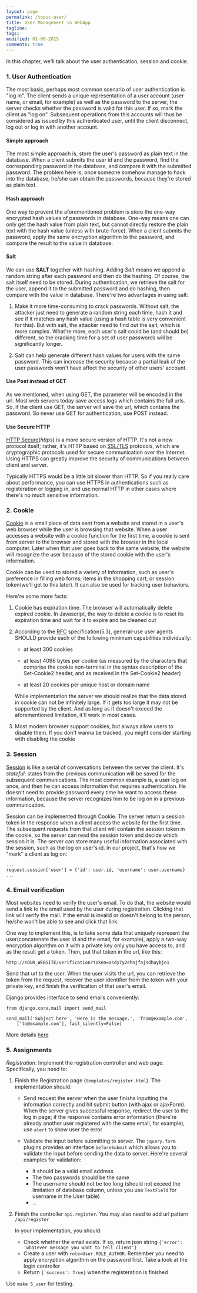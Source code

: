 ```yaml
---
layout: page
permalink: /topic-user/
title: User Management in WebApp
tagline: 
tags: 
modified: 01-06-2015
comments: true
---
```


In this chapter, we'll talk about the user authentication, session and cookie.

### 1. User Authentication

The most basic, perhaps most common scenario of user authentication is "log in". The client sends a unique representation of a user account (user name, or email, for example) as well as the password to the server, the server checks whether the password is valid for this user. If so, mark the client as "log on". Subsequent operations from this accounts will thus be considered as issued by this authenticated user, until the client disconnect, log out or log in with another account. 

#### Simple approach

The most simple approach is, store the user's password as plain text in the database. When a client submits the user id and the password, find the corresponding password in the database, and compare it with the submitted password. The problem here is, once someone somehow manage to hack into the database, he/she can obtain the passwords, because they're stored as plain text. 

#### Hash approach

One way to prevent the aforementioned problem is store the one-way encrypted hash values of passwords in database. One-way means one can only get the hash value from plain text, but cannot directly restore the plain text with the hash value (unless with brute-force). When a client submits the password, apply the same encryption algorithm to the password, and compare the result to the value in database. 

#### Salt

We can use **SALT** together with hashing. Adding *Salt* means we append a random string after each password and then do the hashing. Of course, the salt itself need to be stored. During authentication, we retrieve the salt for the user, append it to the submitted password and do hashing, then compare with the value in database. There're two advantages in using salt:

1.  Make it more time-consuming to crack passwords. Without salt, the attacker just need to generate a random string each time, hash it and see if it matches any hash value (using a hash table is very convenient for this). But with salt, the attacker need to find out the salt, which is more complex. What're more, each user's salt could be (and should be) different, so the cracking time for a set of user passwords will be significantly longer. 

2.  Salt can help generate different hash values for users with the same password. This can increase the security because a partial leak of the user passwords won't have affect the security of other users' account. 

#### Use Post instead of GET

As we mentioned, when using GET, the parameter will be encoded in the url. Most web servers today save access logs which contains the full urls. So, if the client use GET, the server will save the url, which contains the password. So never use GET for authentication, use POST instead.

#### Use Secure HTTP

[HTTP Secure](http://en.wikipedia.org/wiki/HTTP_Secure)(*https*) is a more secure version of HTTP. It's not a new protocol itself; rather, it's HTTP based on [SSL/TLS](http://en.wikipedia.org/wiki/Transport_Layer_Security) protocols, which are cryptographic protocols used for secure communication over the Internet. Using HTTPS can greatly improve the security of communications between client and server.

Typically HTTPS would be a little bit slower than HTTP. So if you really care about performance, you can use HTTPS in authentications such as registeration or logging in, and use normal HTTP in other cases where there's no much sensitive information.

### 2. Cookie

[Cookie](http://en.wikipedia.org/wiki/HTTP_cookie) is a small piece of data sent from a website and stored in a user's web browser while the user is browsing that website. When a user accesses a website with a cookie function for the first time, a cookie is sent from server to the browser and stored with the browser in the local computer. Later when that user goes back to the same website, the website will recognize the user because of the stored cookie with the user's information. 

Cookie can be used to stored a variety of information, such as user's preference in filling web forms; items in the shopping cart; or session token(we'll get to this later). It can also be used for tracking user behaviors.

Here're some more facts:

1.  Cookie has expiration time. The browser will automatically delete expired cookie. In Javascript, the way to delete a cookie is to reset its expiration time and wait for it to expire and be cleaned out

2.  According to the [RFC](http://www.ietf.org/rfc/rfc2965.txt) specification(5.3), general-use user agents SHOULD provide each of the following minimum capabilities individually:

	*   at least 300 cookies

    *   at least 4096 bytes per cookie (as measured by the characters that comprise the cookie non-terminal in the syntax description of the Set-Cookie2 header, and as received in the Set-Cookie2 header)

    *   at least 20 cookies per unique host or domain name

    While implementation the server we should realize that the data stored in cookie can not be infinitely large. If it gets too large it may not be supported by the client. And as long as it doesn't exceed the aforementioned limitation, it'll work in most cases. 

3.  Most modern browser support cookies, but always allow users to disable them. If you don't wanna be tracked, you might consider starting with disabling the cookie

### 3. Session

[Session](http://en.wikipedia.org/wiki/Session_%28computer_science%29) is like a serial of conversations between the server the client. It's *stateful*: states from the previous communication will be saved for the subsequent communications. The most common example is, a user log on once, and then he can access information that requires authentication. He doesn't need to provide password every time he want to access these information, because the server recognizes him to be log on in a previous communication. 

Session can be implemented through Cookie. The server return a session token in the response when a client access the website for the first time. The subsequent requests from that client will contain the session token in the cookie, so the server can read the session token and decide which session it is. The server can store many useful information associated with the session, such as the log on user's id. In our project, that's how we "mark" a client as log on:

	...
	request.session['user'] = {'id': user.id, 'username': user.username}
	...

### 4. Email verification

Most websites need to verify the user's email. To do that, the website would send a link to the email used by the user during registration. Clicking that link will verify the mail. If the email is invalid or doesn't belong to the person, he/she won't be able to see and click that link. 

One way to implement this, is to take some data that uniquely represent the user(concatenate the user id and the email, for example), apply a two-way encryption algorithm on it with a private key only you have access to, and as the result get a token. Then, put that token in the url, like this:

	http://YOUR_WEBSITE/verification?token=asdy7y2ehnjfajsdhuybje1

Send that url to the user. When the user visits the url, you can retrieve the token from the request, recover the user identifier from the token with your private key, and finish the verification of that user's email.

Django provides interface to send emails conveniently:

	from django.core.mail import send_mail

	send_mail('Subject here', 'Here is the message.', 'from@example.com',
	    ['to@example.com'], fail_silently=False)

More details [here](https://docs.djangoproject.com/en/1.7/topics/email/)

### 5. Assignments

*Registration*: Implement the registration controller and web page. Specifically, you need to:

1.  Finish the Registration page (<code>templates/register.html</code>). The implementation should:

	*   Send request the server when the user finishs inputting the information correctly and hit submit button (with ajax or ajaxForm). When the server gives successful response, redirect the user to the log in page; if the response contains error information (there're already another user registered with the same email, for example), use <code>alert</code> to show user the error

	*   Validate the input before submitting to server. The <code>jquery.form</code> plugins provides an interface <code>beforeSubmit</code> which allows you to validate the input before sending the data to server. Here're several examples for validation:

		*   It should be a valid email address
		*   The two passwords should be the same
		*   The username should not be too long (should not exceed the limitation of database column, unless you use <code>TextField</code> for username in the User table)
		*   ...
	
2.  Finish the controller <code>api.register</code>. You may also need to add url pattern <code>/api/register</code>
	
	In your implementation, you should:

	*   Check whether the email exists. If so, return json string <code>{'error': 'whatever message you want to tell client'}</code>
	*   Create a user with <code>role=User.ROLE_AUTHOR</code>. Remember you need to apply encryption algorithm on the password first. Take a look at the login controller
	*   Return <code>{'success': True}</code> when the registeration is finished

Use <code>make 5_user</code> for testing.




